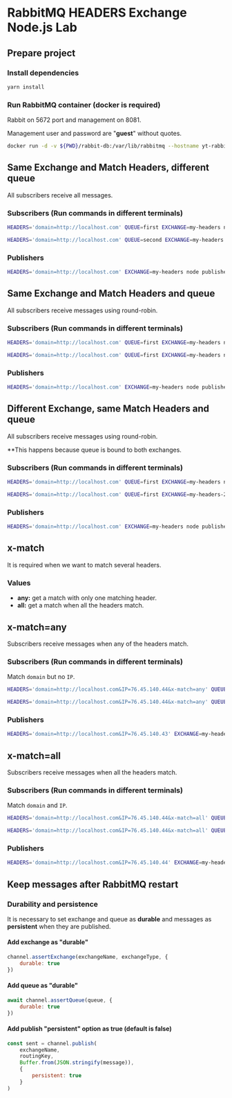 # RabbitMQ HEADERS Exchange Node.js Lab

## Prepare project

### Install dependencies

```bash
yarn install
```

### Run RabbitMQ container (docker is required)

Rabbit on 5672 port and management on 8081.

Management user and password are "**guest**" without quotes.

```bash
docker run -d -v ${PWD}/rabbit-db:/var/lib/rabbitmq --hostname yt-rabbit -p 5672:5672 -p 8081:15672 --name yt-rabbit rabbitmq:3-management
```

## Same Exchange and Match Headers, different queue
All subscribers receive all messages.

### Subscribers (Run commands in different terminals)

```bash
HEADERS='domain=http://localhost.com' QUEUE=first EXCHANGE=my-headers node subscriber/headers-exchange.js

HEADERS='domain=http://localhost.com' QUEUE=second EXCHANGE=my-headers node subscriber/headers-exchange.js
```

### Publishers

```bash
HEADERS='domain=http://localhost.com' EXCHANGE=my-headers node publisher/headers-exchange.js
```

## Same Exchange and Match Headers and queue
All subscribers receive messages using round-robin.


### Subscribers (Run commands in different terminals)

```bash
HEADERS='domain=http://localhost.com' QUEUE=first EXCHANGE=my-headers node subscriber/headers-exchange.js

HEADERS='domain=http://localhost.com' QUEUE=first EXCHANGE=my-headers node subscriber/headers-exchange.js
```

### Publishers

```bash
HEADERS='domain=http://localhost.com' EXCHANGE=my-headers node publisher/headers-exchange.js
```

## Different Exchange, same Match Headers and queue
All subscribers receive messages using round-robin.

**This happens because queue is bound to both exchanges.

### Subscribers (Run commands in different terminals)

```bash
HEADERS='domain=http://localhost.com' QUEUE=first EXCHANGE=my-headers node subscriber/headers-exchange.js

HEADERS='domain=http://localhost.com' QUEUE=first EXCHANGE=my-headers-2 node subscriber/headers-exchange.js
```

### Publishers

```bash
HEADERS='domain=http://localhost.com' EXCHANGE=my-headers node publisher/headers-exchange.js
```

## x-match
It is required when we want to match several headers.

### Values
* **any:** get a match with only one matching header.
* **all:** get a match when all the headers match.

## x-match=any
Subscribers receive messages when any of the headers match.

### Subscribers (Run commands in different terminals)
Match `domain` but no `IP`.

```bash
HEADERS='domain=http://localhost.com&IP=76.45.140.44&x-match=any' QUEUE=first EXCHANGE=my-headers node subscriber/headers-exchange.js

HEADERS='domain=http://localhost.com&IP=76.45.140.44&x-match=any' QUEUE=second EXCHANGE=my-headers node subscriber/headers-exchange.js
```

### Publishers

```bash
HEADERS='domain=http://localhost.com&IP=76.45.140.43' EXCHANGE=my-headers node publisher/headers-exchange.js
```

## x-match=all
Subscribers receive messages when all the headers match.

### Subscribers (Run commands in different terminals)
Match `domain` and `IP`.

```bash
HEADERS='domain=http://localhost.com&IP=76.45.140.44&x-match=all' QUEUE=first EXCHANGE=my-headers node subscriber/headers-exchange.js

HEADERS='domain=http://localhost.com&IP=76.45.140.44&x-match=all' QUEUE=second EXCHANGE=my-headers node subscriber/headers-exchange.js
```

### Publishers

```bash
HEADERS='domain=http://localhost.com&IP=76.45.140.44' EXCHANGE=my-headers node publisher/headers-exchange.js
```

## Keep messages after RabbitMQ restart
### Durability and persistence
It is necessary to set exchange and queue as **durable** and messages
as **persistent** when they are published.
#### Add exchange as "durable"

```js
channel.assertExchange(exchangeName, exchangeType, {
    durable: true
})
```

#### Add queue as "durable"

```js
await channel.assertQueue(queue, {
    durable: true
})
```

#### Add publish "persistent" option as true (default is false)

```js
const sent = channel.publish(
    exchangeName,
    routingKey,
    Buffer.from(JSON.stringify(message)),
    {
        persistent: true
    }
)
```
